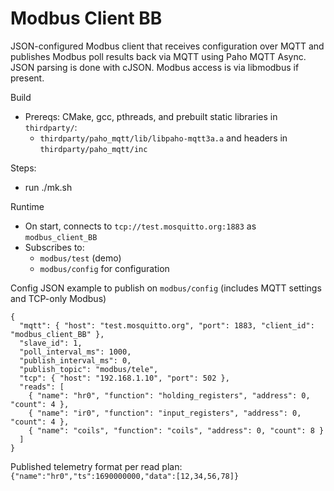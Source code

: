 # Modbus Client BB

JSON-configured Modbus client that receives configuration over MQTT and publishes Modbus poll results back via MQTT using Paho MQTT Async. JSON parsing is done with cJSON. Modbus access is via libmodbus if present.

Build
- Prereqs: CMake, gcc, pthreads, and prebuilt static libraries in `thirdparty/`:
  - `thirdparty/paho_mqtt/lib/libpaho-mqtt3a.a` and headers in `thirdparty/paho_mqtt/inc`

Steps:
- run ./mk.sh  

Runtime
- On start, connects to `tcp://test.mosquitto.org:1883` as `modbus_client_BB`
- Subscribes to:
  - `modbus/test` (demo)
  - `modbus/config` for configuration

Config JSON example to publish on `modbus/config` (includes MQTT settings and TCP-only Modbus)

```
{
  "mqtt": { "host": "test.mosquitto.org", "port": 1883, "client_id": "modbus_client_BB" },
  "slave_id": 1,
  "poll_interval_ms": 1000,
  "publish_interval_ms": 0,
  "publish_topic": "modbus/tele",
  "tcp": { "host": "192.168.1.10", "port": 502 },
  "reads": [
    { "name": "hr0", "function": "holding_registers", "address": 0, "count": 4 },
    { "name": "ir0", "function": "input_registers", "address": 0, "count": 4 },
    { "name": "coils", "function": "coils", "address": 0, "count": 8 }
  ]
}
```

Published telemetry format per read plan:
`{"name":"hr0","ts":1690000000,"data":[12,34,56,78]}`

